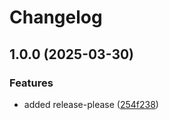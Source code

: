 # Changelog

## 1.0.0 (2025-03-30)


### Features

* added release-please ([254f238](https://github.com/kriegster108/aws-route53-dynamic-update/commit/254f2387342c0b23388b62212f8411a1e9f0478d))
